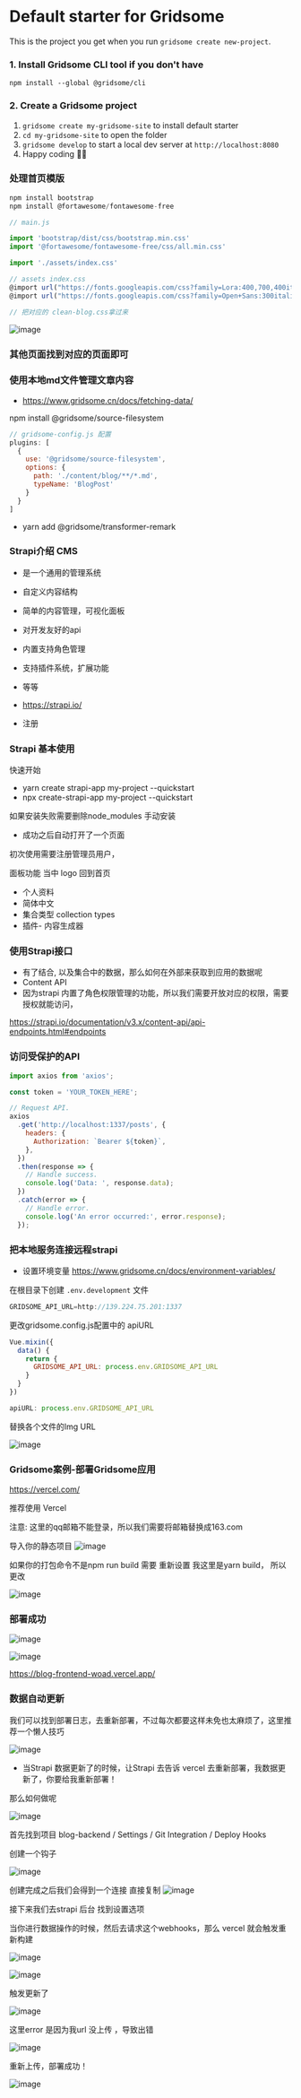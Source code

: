 # Default starter for Gridsome

This is the project you get when you run `gridsome create new-project`.

### 1. Install Gridsome CLI tool if you don't have

`npm install --global @gridsome/cli`

### 2. Create a Gridsome project

1. `gridsome create my-gridsome-site` to install default starter
2. `cd my-gridsome-site` to open the folder
3. `gridsome develop` to start a local dev server at `http://localhost:8080`
4. Happy coding 🎉🙌


### 处理首页模版

```js
npm install bootstrap
npm install @fortawesome/fontawesome-free

// main.js

import 'bootstrap/dist/css/bootstrap.min.css'
import '@fortawesome/fontawesome-free/css/all.min.css'

import './assets/index.css'

// assets index.css
@import url("https://fonts.googleapis.com/css?family=Lora:400,700,400italic,700italic");
@import url("https://fonts.googleapis.com/css?family=Open+Sans:300italic,400italic,600italic,700italic,800italic,400,300,600,700,800");

// 把对应的 clean-blog.css拿过来
```

![image](https://img-blog.csdnimg.cn/20200905221932317.png?x-oss-process=image/watermark,type_ZmFuZ3poZW5naGVpdGk,shadow_10,text_aHR0cHM6Ly9ibG9nLmNzZG4ubmV0L3NpbmF0XzM1MzQ5NDkz,size_16,color_FFFFFF,t_70#pic_center)

### 其他页面找到对应的页面即可

### 使用本地md文件管理文章内容
- https://www.gridsome.cn/docs/fetching-data/

npm install @gridsome/source-filesystem

```js
// gridsome-config.js 配置
plugins: [
  {
    use: '@gridsome/source-filesystem',
    options: {
      path: './content/blog/**/*.md',
      typeName: 'BlogPost'
    }
  }   
]
```

- yarn add @gridsome/transformer-remark


### Strapi介绍 CMS 
- 是一个通用的管理系统
- 自定义内容结构
- 简单的内容管理，可视化面板
- 对开发友好的api 
- 内置支持角色管理
- 支持插件系统，扩展功能
- 等等

- https://strapi.io/

- 注册

### Strapi 基本使用

快速开始

- yarn create strapi-app my-project --quickstart
- npx create-strapi-app my-project --quickstart

如果安装失败需要删除node_modules 手动安装

- 成功之后自动打开了一个页面

初次使用需要注册管理员用户，

面板功能 当中 logo 回到首页
- 个人资料
- 简体中文
- 集合类型 collection types
- 插件- 内容生成器

### 使用Strapi接口
- 有了结合, 以及集合中的数据，那么如何在外部来获取到应用的数据呢
- Content API
- 因为strapi 内置了角色权限管理的功能，所以我们需要开放对应的权限，需要授权就能访问，

https://strapi.io/documentation/v3.x/content-api/api-endpoints.html#endpoints

### 访问受保护的API
```js
import axios from 'axios';

const token = 'YOUR_TOKEN_HERE';

// Request API.
axios
  .get('http://localhost:1337/posts', {
    headers: {
      Authorization: `Bearer ${token}`,
    },
  })
  .then(response => {
    // Handle success.
    console.log('Data: ', response.data);
  })
  .catch(error => {
    // Handle error.
    console.log('An error occurred:', error.response);
  });
```


### 把本地服务连接远程strapi
- 设置环境变量
https://www.gridsome.cn/docs/environment-variables/

在根目录下创建 `.env.development` 文件
```js
GRIDSOME_API_URL=http://139.224.75.201:1337
```
更改gridsome.config.js配置中的 apiURL

```js
Vue.mixin({
  data() {
    return {
      GRIDSOME_API_URL: process.env.GRIDSOME_API_URL
    }
  }
})

apiURL: process.env.GRIDSOME_API_URL

```

替换各个文件的Img URL

![image](https://cdn.nlark.com/yuque/0/2020/png/382369/1599990196461-fe79837a-e885-48f2-8e30-7c980b34c1d9.png)


### Gridsome案例-部署Gridsome应用

https://vercel.com/

推荐使用 Vercel

注意: 这里的qq邮箱不能登录，所以我们需要将邮箱替换成163.com

导入你的静态项目
![image](https://cdn.nlark.com/yuque/0/2020/png/382369/1599992924517-42fe9001-716b-41b6-8d2c-20d2515044d5.png)

如果你的打包命令不是npm run build 需要 重新设置
我这里是yarn build， 所以更改

![image](https://cdn.nlark.com/yuque/0/2020/png/382369/1599994525291-2e2905b0-7935-452a-a238-3b21a31bdb01.png) 


### 部署成功

![image](https://cdn.nlark.com/yuque/0/2020/png/382369/1599994189131-ac871947-78c9-44ee-be06-f6a55dee2ef1.png)

![image](https://cdn.nlark.com/yuque/0/2020/png/382369/1599994117184-b8814768-a4ba-4a4a-81a0-856eb8b1f227.png)

https://blog-frontend-woad.vercel.app/


### 数据自动更新

我们可以找到部署日志，去重新部署，不过每次都要这样未免也太麻烦了，这里推荐一个懒人技巧

![image](https://cdn.nlark.com/yuque/0/2020/png/382369/1600004606968-0228bbf5-e9fd-4780-92fa-0a20ab3defa7.png)

- 当Strapi 数据更新了的时候，让Strapi 去告诉 vercel 去重新部署，我数据更新了，你要给我重新部署！

那么如何做呢

![image](https://cdn.nlark.com/yuque/0/2020/png/382369/1600004986637-c561a719-b89d-4bb3-831f-16caab95f4bc.png)

首先找到项目 blog-backend / Settings / Git Integration / Deploy Hooks

创建一个钩子

![image](https://cdn.nlark.com/yuque/0/2020/png/382369/1600005145303-dadd9780-e718-4bef-a49e-6b7aee78bd42.png)

创建完成之后我们会得到一个连接 直接复制
![image](https://cdn.nlark.com/yuque/0/2020/png/382369/1600005188749-e16c9624-d4d1-490d-8146-1d0630e5fc84.png)

接下来我们去strapi 后台 找到设置选项

当你进行数据操作的时候，然后去请求这个webhooks，那么 vercel 就会触发重新构建

![image](https://cdn.nlark.com/yuque/0/2020/png/382369/1600005514790-b3ba7233-a7f2-462c-a621-9f437f283337.png)

![image](https://cdn.nlark.com/yuque/0/2020/png/382369/1600005659998-122693cf-21c5-4115-a52c-57831c2c8109.png)

触发更新了

![image](https://cdn.nlark.com/yuque/0/2020/png/382369/1600007964049-680caa56-714c-4c3a-b011-d577985e31d0.png)

这里error 是因为我url 没上传 ，导致出错

![image](https://cdn.nlark.com/yuque/0/2020/png/382369/1600008331683-f1340302-38c2-4616-a785-01594c845116.png)

重新上传，部署成功！

![image](https://cdn.nlark.com/yuque/0/2020/png/382369/1600008227634-6d2ba11d-2ad0-42c6-8809-edd3b5c8fee1.png)